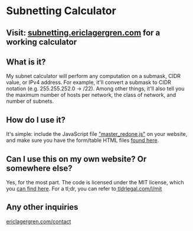<h1>Subnetting Calculator</h1>
<h2>Visit: <a href="subnetting.ericlagergren.com">subnetting.ericlagergren.com</a> for a working calculator</h2>
<h2>What is it?</h2>
<p>My subnet calculator will perform any computation on a submask, CIDR value, or IPv4 address. For example, it'll convert a submask to CIDR notation (e.g. 255.255.252.0 -> /22). Among other things, it'll also tell you the maximum number of hosts per network, the class of network, and number of subnets.<p>
<h2>How do I use it?</h2>
<p>It's simple: include the JavaScript file <a href="//subnetting.ericlagergren.com/src/js/master_redone.js">"master_redone.js"</a> on your website, and make sure you have the form/table HTML files <a href="//subnetting.ericlagergren.com/src/html/html.hml">found here</a>.</p>
<h2>Can I use this on my own website? Or somewhere else?</h2>
<p>Yes, for the most part. The code is licensed under the MIT license, which you <a href="/license.txt">can find here</a>. For a tl;dr, you can refer to<a href="https://tldrlegal.com/license/mit-license"> tldrlegal.com/l/mit</a></p>

<h2>Any other inquiries</h2>
<p><a href="http://www.ericlagergren.com/contact">ericlagergren.com/contact</a></p>
